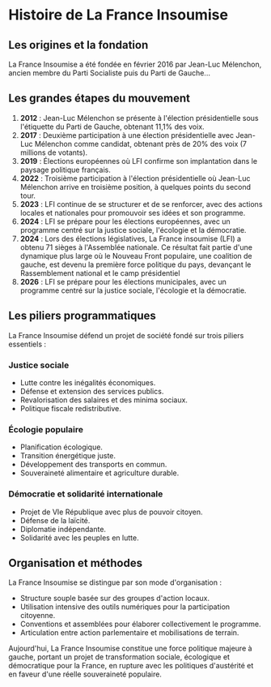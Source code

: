 # Histoire de La France Insoumise

## Les origines et la fondation
La France Insoumise a été fondée en février 2016 par Jean-Luc Mélenchon, ancien membre du Parti Socialiste puis du Parti de Gauche...

## Les grandes étapes du mouvement

1. **2012** : Jean-Luc Mélenchon se présente à l'élection présidentielle sous l'étiquette du Parti de Gauche, obtenant 11,1% des voix.
2. **2017** : Deuxième participation à une élection présidentielle avec Jean-Luc Mélenchon comme candidat, obtenant près de 20% des voix (7 millions de votants).
3. **2019** : Élections européennes où LFI confirme son implantation dans le paysage politique français.
4. **2022** : Troisième participation à l'élection présidentielle où Jean-Luc Mélenchon arrive en troisième position, à quelques points du second tour.
5. **2023** : LFI continue de se structurer et de se renforcer, avec des actions locales et nationales pour promouvoir ses idées et son programme.
6. **2024** : LFI se prépare pour les élections européennes, avec un programme centré sur la justice sociale, l'écologie et la démocratie.
7. **2024** : Lors des élections législatives, La France insoumise (LFI) a obtenu 71 sièges à l'Assemblée nationale. Ce résultat fait partie d'une dynamique plus large où le Nouveau Front populaire, une coalition de gauche, est devenu la première force politique du pays, devançant le Rassemblement national et le camp présidentiel
8. **2026** : LFI se prépare pour les élections municipales, avec un programme centré sur la justice sociale, l'écologie et la démocratie.



## Les piliers programmatiques

La France Insoumise défend un projet de société fondé sur trois piliers essentiels :

### Justice sociale
- Lutte contre les inégalités économiques.
- Défense et extension des services publics.
- Revalorisation des salaires et des minima sociaux.
- Politique fiscale redistributive.

### Écologie populaire
- Planification écologique.
- Transition énergétique juste.
- Développement des transports en commun.
- Souveraineté alimentaire et agriculture durable.

### Démocratie et solidarité internationale
- Projet de VIe République avec plus de pouvoir citoyen.
- Défense de la laïcité.
- Diplomatie indépendante.
- Solidarité avec les peuples en lutte.

## Organisation et méthodes

La France Insoumise se distingue par son mode d'organisation :

- Structure souple basée sur des groupes d'action locaux.
- Utilisation intensive des outils numériques pour la participation citoyenne.
- Conventions et assemblées pour élaborer collectivement le programme.
- Articulation entre action parlementaire et mobilisations de terrain.

Aujourd'hui, La France Insoumise constitue une force politique majeure à gauche, portant un projet de transformation sociale, écologique et démocratique pour la France, en rupture avec les politiques d'austérité et en faveur d'une réelle souveraineté populaire.